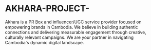 # AKHARA-PROJECT-
Akhara is a PR Box and influencer/UGC service provider focused on empowering brands in Cambodia. We believe in building authentic connections and delivering measurable engagement through creative, culturally relevant campaigns. We are your partner in navigating Cambodia's dynamic digital landscape.
